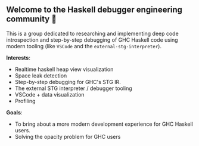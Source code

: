 ## Welcome to the Haskell debugger engineering community 👋

This is a group dedicated to researching and implementing deep code introspection and step-by-step debugging of GHC Haskell code using modern tooling (like `VSCode` and the `external-stg-interpreter`).

**Interests**:
  - Realtime haskell heap view visualization
  - Space leak detection
  - Step-by-step debugging for GHC's STG IR.
  - The external STG interpreter / debugger tooling
  - VSCode + data visualization
  - Profiling

**Goals**:
  - To bring about a more modern development experience for GHC Haskell users.
  - Solving the opacity problem for GHC users
